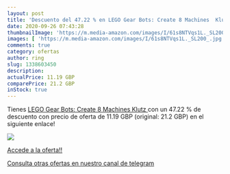 ```yaml
---
layout: post
title: 'Descuento del 47.22 % en LEGO Gear Bots: Create 8 Machines  Klutz'
date: 2020-09-26 07:43:28
thumbnailImage: 'https://m.media-amazon.com/images/I/61s8NTVqs1L._SL200_.jpg'
images: [ 'https://m.media-amazon.com/images/I/61s8NTVqs1L._SL200_.jpg' ]
comments: true
category: ofertas
author: ring
slug: 1338603450
description:
actualPrice: 11.19 GBP
comparePrice: 21.2 GBP
inStock: true
---
```


Tienes [LEGO Gear Bots: Create 8 Machines  Klutz ](https://www.amazon.com/dp/1338603450/?tag=redken08-20) con un 47.22 % de descuento con precio de oferta de 11.19 GBP (original: 21.2 GBP) en el siguiente enlace!

[![](https://m.media-amazon.com/images/I/61s8NTVqs1L._SL200_.jpg)](https://www.amazon.com/dp/1338603450/?tag=redken08-20)

[Accede a la oferta!!](https://www.amazon.com/dp/1338603450/?tag=redken08-20)

[Consulta otras ofertas en nuestro canal de telegram](https://t.me/s/ofertas25)
